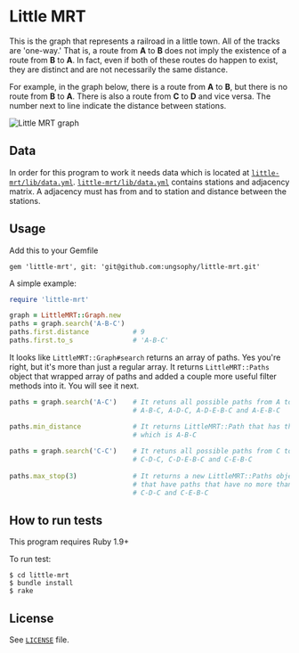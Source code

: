 Little MRT
==========

This is the graph that represents a railroad in a little town. All of the tracks are 'one-way.'  That is, a route from **A** to **B** does not imply the existence of a route from **B** to **A**.  In fact, even if both of these routes do happen to exist, they are distinct and are not necessarily the same distance.

For example, in the graph below, there is a route from **A** to **B**, but there is no route from **B** to **A**. There is also a route from **C** to **D** and vice versa. The number next to line indicate the distance between stations.

![Little MRT graph](https://raw.github.com/ungsophy/little-mrt/master/little_mrt_graph.jpg)

## Data

In order for this program to work it needs data which is located at [```little-mrt/lib/data.yml```](https://github.com/ungsophy/little-mrt/blob/master/lib/data.yml). [```little-mrt/lib/data.yml```](https://github.com/ungsophy/little-mrt/blob/master/lib/data.yml) contains stations and adjacency matrix. A adjacency must has from and to station and distance between the stations.

## Usage

Add this to your Gemfile

```
gem 'little-mrt', git: 'git@github.com:ungsophy/little-mrt.git'
```

A simple example:

```ruby
require 'little-mrt'

graph = LittleMRT::Graph.new
paths = graph.search('A-B-C')  
paths.first.distance           # 9 
paths.first.to_s               # 'A-B-C'
```
It looks like ```LittleMRT::Graph#search``` returns an array of paths. Yes you're right, but it's more than just a regular array. It returns ```LittleMRT::Paths``` object that wrapped array of paths and added a couple more useful filter methods into it. You will see it next.

```ruby
paths = graph.search('A-C')    # It retuns all possible paths from A to C
                               # A-B-C, A-D-C, A-D-E-B-C and A-E-B-C

paths.min_distance             # It returns LittleMRT::Path that has the shortest distance 
                               # which is A-B-C
                               
paths = graph.search('C-C')    # It retuns all possible paths from C to C
                               # C-D-C, C-D-E-B-C and C-E-B-C
                               
paths.max_stop(3)              # It returns a new LittleMRT::Paths object 
                               # that have paths that have no more than 3 stops.
                               # C-D-C and C-E-B-C
```

## How to run tests

This program requires Ruby 1.9+

To run test:

```
$ cd little-mrt
$ bundle install
$ rake
```

## License

See [```LICENSE```](https://raw.github.com/ungsophy/little-mrt/master/LICENSE) file.
